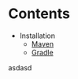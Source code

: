 # Contents
- Installation
    - [Maven](./installation#maven)
    - [Gradle](./installation#gradle)

asdasd
